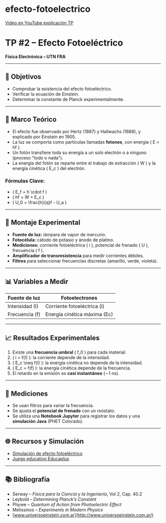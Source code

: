 # efecto-fotoelectrico
[Video en YouTube explicación TP ](https://youtu.be/if0XfHB9eV0)


# TP #2 – Efecto Fotoeléctrico

**Física Electrónica – UTN FRA**  


---

## 🎯 Objetivos

- Comprobar la existencia del efecto fotoeléctrico.
- Verificar la ecuación de Einstein.
- Determinar la constante de Planck experimentalmente.

---

## 🧠 Marco Teórico

- El efecto fue observado por Hertz (1887) y Hallwachs (1888), y explicado por Einstein en 1905.
- La luz se comporta como partículas llamadas **fotones**, con energía \( E = hf \).
- Un fotón transfiere toda su energía a un solo electrón o a ninguno (proceso "todo o nada").
- La energía del fotón se reparte entre el trabajo de extracción \( W \) y la energía cinética \( E_c \) del electrón.

### Fórmulas Clave:

- \( E_f = h \cdot f \)  
- \( hf = W + E_c \)  
- \( U_0 = \frac{h}{q}f - U_a \)

---

## 🔬 Montaje Experimental

- **Fuente de luz:** lámpara de vapor de mercurio.
- **Fotocélula:** cátodo de potasio y ánodo de platino.
- **Mediciones:** corriente fotoeléctrica \( i \), potencial de frenado \( U \), frecuencia \( f \).
- **Amplificador de transresistencia** para medir corrientes débiles.
- **Filtros** para seleccionar frecuencias discretas (amarillo, verde, violeta).

---

## 📊 Variables a Medir

| Fuente de luz       | Fotoelectrones                  |
|---------------------|----------------------------------|
| Intensidad (I)      | Corriente fotoeléctrica (i)     |
| Frecuencia (f)      | Energía cinética máxima (Ec)    |

---

## 📈 Resultados Experimentales

1. Existe una **frecuencia umbral** \( f_0 \) para cada material.
2. \( i = f(I) \): la corriente depende de la intensidad.
3. \( E_c \neq f(I) \): la energía cinética no depende de la intensidad.
4. \( E_c = f(f) \): la energía cinética depende de la frecuencia.
5. El retardo en la emisión es **casi instantáneo** (∼1 ns).

---

## 🧪 Mediciones

- Se usan filtros para variar la frecuencia.
- Se ajusta el **potencial de frenado** con un reóstato.
- Se utiliza una **Notebook Jupyter** para registrar los datos y una **simulación Java** (PHET Colorado).

---

## 🌐 Recursos y Simulación

- [Simulación de efecto fotoeléctrico](https://phet.colorado.edu/es/simulation/photoelectric)
- [Juego educativo Educaplus](http://www.educaplus.org/game/efecto-fotoelectrico)

---

## 📚 Bibliografía

- Serway – *Física para la Ciencia y la Ingeniería*, Vol 2, Cap. 40.2
- Leybold – *Determining Planck’s Constant*
- Phywe – *Quantum of Action from Photoelectric Effect*
- Melissinos – *Experiments in Modern Physics*
- [www.universoeinstein.com.ar](http://www.universoeinstein.com.ar/)

